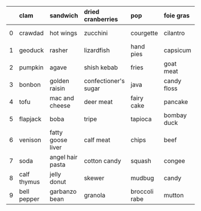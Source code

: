 |    | clam        | sandwich          | dried cranberries    | pop           | foie gras   | pigeon         | hoagie         | craisins      | cow meat        |
|---:|:------------|:------------------|:---------------------|:--------------|:------------|:---------------|:---------------|:--------------|:----------------|
|  0 | crawdad     | hot wings         | zucchini             | courgette     | cilantro    | cottage cheese | peas           | aubergine     | nectar          |
|  1 | geoduck     | rasher            | lizardfish           | hand pies     | capsicum    | coriander      | alligator pear | squab         | chickpea        |
|  2 | pumpkin     | agave             | shish kebab          | fries         | goat meat   | fleur de sel   | kraft dinner   | bacon strip   | pickle          |
|  3 | bonbon      | golden raisin     | confectioner's sugar | java          | candy floss | rapini         | turtle soup    | icing sugar   | buffalo wings   |
|  4 | tofu        | mac and cheese    | deer meat            | fairy cake    | pancake     | jam doughnut   | sultana        | puffed rice   | avocado         |
|  5 | flapjack    | boba              | tripe                | tapioca       | bombay duck | arugula        | capellini      | sweetbread    | rocket          |
|  6 | venison     | fatty goose liver | calf meat            | chips         | beef        | rice krispies  | veal           | beetroot      | farmer's cheese |
|  7 | soda        | angel hair pasta  | cotton candy         | squash        | congee      | salt           | eggplant       | rice porridge | oat cereal      |
|  8 | calf thymus | jelly donut       | skewer               | mudbug        | candy       | coffee         | soy curds      | beet          | stomach         |
|  9 | bell pepper | garbanzo bean     | granola              | broccoli rabe | mutton      | pasties        | cupcake        | relish        | sugar snaps     |
